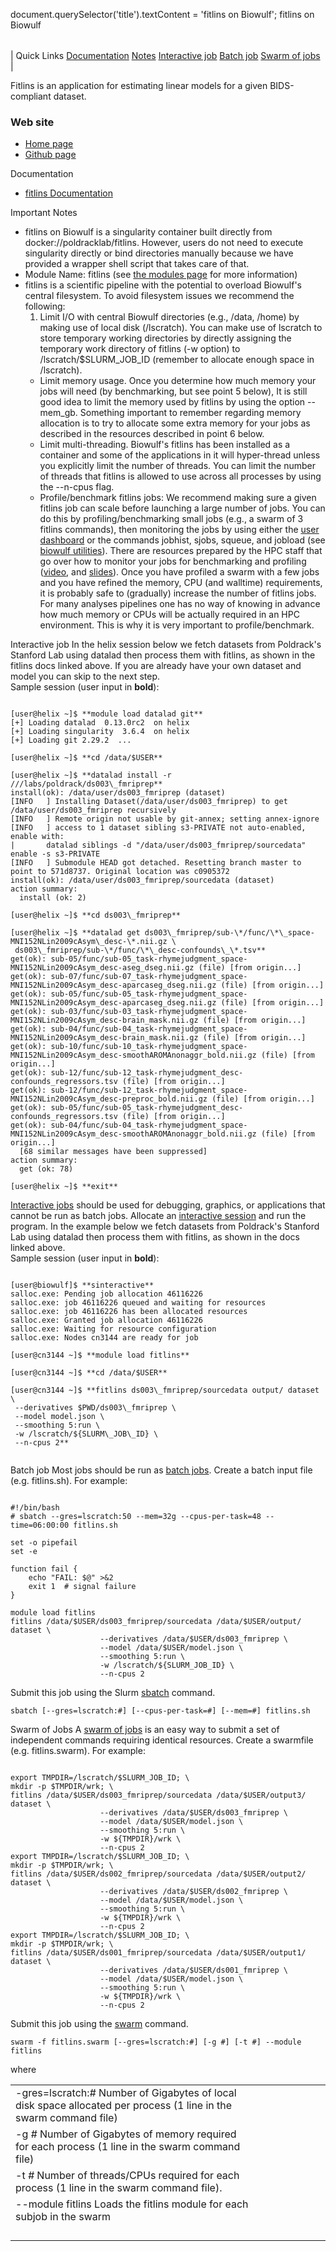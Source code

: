 

document.querySelector('title').textContent = 'fitlins on Biowulf';
fitlins on Biowulf


|  |
| --- |
| 
Quick Links
[Documentation](#doc)
[Notes](#notes)
[Interactive job](#int) 
[Batch job](#sbatch) 
[Swarm of jobs](#swarm) 
 |



Fitlins is an application for estimating linear models for a given BIDS-compliant dataset.



### Web site


* [Home page](https://fitlins.readthedocs.io)
* [Github page](https://github.com/poldracklab/fitlins)


  

Documentation
* [fitlins Documentation](https://fitlins.readthedocs.io)


Important Notes
* fitlins on Biowulf is a singularity container built directly from docker://poldracklab/fitlins. However, users do not need to execute singularity directly or bind directories manually because we have provided a wrapper shell script that takes care of that. 
* Module Name: fitlins (see [the modules page](/apps/modules.html) for more information)
* fitlins is a scientific pipeline with the potential to overload Biowulf's central filesystem. To avoid filesystem issues we recommend the following:
	1. Limit I/O with central Biowulf directories (e.g., /data, /home) by making use of local disk (/lscratch). You can make use of lscratch to store temporary working directories by directly assigning the temporary work directory of fitlins (-w option) to /lscratch/$SLURM\_JOB\_ID (remember to allocate enough space in /lscratch).
	* Limit memory usage. Once you determine how much memory your jobs will need (by benchmarking, but see point 5 below), It is still good idea to limit the memory used by fitlins by using the option --mem\_gb. Something important to remember regarding memory allocation is to try to allocate some extra memory for your jobs as described in the resources described in point 6 below. 
	* Limit multi-threading. Biowulf's fitlins has been installed as a container and some of the applications in it will hyper-thread unless you explicitly limit the number of threads. You can limit the number of threads that fitlins is allowed to use across all processes by using the --n-cpus flag.
	* Profile/benchmark fitlins jobs: We recommend making sure a given fitlins job can scale before launching a large number of jobs. You can do this by profiling/benchmarking small jobs (e.g., a swarm of 3 fitlins commands), then monitoring the jobs by using either the [user dashboard](https://hpc.nih.gov/dashboard/) or the commands jobhist, sjobs, squeue, and jobload (see [biowulf utilities](https://hpc.nih.gov/docs/biowulf_tools.html)). There are resources prepared by the HPC staff that go over how to monitor your jobs for benchmarking and profiling ([video](https://youtu.be/fLMJ8-t5bm4), and [slides](https://hpc.nih.gov/training/handouts/Effective_batch_system.pdf)). Once you have profiled a swarm with a few jobs and you have refined the memory, CPU (and walltime) requirements, it is probably safe to (gradually) increase the number of fitlins jobs. For many analyses pipelines one has no way of knowing in advance how much memory or CPUs will be actually required in an HPC environment. This is why it is very important to profile/benchmark.



Interactive job
In the helix session below we fetch datasets from Poldrack's Stanford Lab using datalad then process them with fitlins, as shown in the fitlins docs linked above. If you are already have your own dataset and model you can skip to the next step.   
Sample session (user input in **bold**):



```

[user@helix ~]$ **module load datalad git**
[+] Loading datalad  0.13.0rc2  on helix 
[+] Loading singularity  3.6.4  on helix
[+] Loading git 2.29.2  ... 

[user@helix ~]$ **cd /data/$USER**

[user@helix ~]$ **datalad install -r ///labs/poldrack/ds003\_fmriprep**
install(ok): /data/user/ds003_fmriprep (dataset)                                                                        
[INFO   ] Installing Dataset(/data/user/ds003_fmriprep) to get /data/user/ds003_fmriprep recursively    
[INFO   ] Remote origin not usable by git-annex; setting annex-ignore                                                                   
[INFO   ] access to 1 dataset sibling s3-PRIVATE not auto-enabled, enable with:                                                         
| 		datalad siblings -d "/data/user/ds003_fmriprep/sourcedata" enable -s s3-PRIVATE 
[INFO   ] Submodule HEAD got detached. Resetting branch master to point to 571d8737. Original location was c0905372 
install(ok): /data/user/ds003_fmriprep/sourcedata (dataset)
action summary:
  install (ok: 2)

[user@helix ~]$ **cd ds003\_fmriprep**

[user@helix ~]$ **datalad get ds003\_fmriprep/sub-\*/func/\*\_space-MNI152NLin2009cAsym\_desc-\*.nii.gz \
 ds003\_fmriprep/sub-\*/func/\*\_desc-confounds\_\*.tsv**
get(ok): sub-05/func/sub-05_task-rhymejudgment_space-MNI152NLin2009cAsym_desc-aseg_dseg.nii.gz (file) [from origin...]                  
get(ok): sub-07/func/sub-07_task-rhymejudgment_space-MNI152NLin2009cAsym_desc-aparcaseg_dseg.nii.gz (file) [from origin...]             
get(ok): sub-05/func/sub-05_task-rhymejudgment_space-MNI152NLin2009cAsym_desc-aparcaseg_dseg.nii.gz (file) [from origin...]
get(ok): sub-03/func/sub-03_task-rhymejudgment_space-MNI152NLin2009cAsym_desc-brain_mask.nii.gz (file) [from origin...]
get(ok): sub-04/func/sub-04_task-rhymejudgment_space-MNI152NLin2009cAsym_desc-brain_mask.nii.gz (file) [from origin...]
get(ok): sub-10/func/sub-10_task-rhymejudgment_space-MNI152NLin2009cAsym_desc-smoothAROMAnonaggr_bold.nii.gz (file) [from origin...]
get(ok): sub-12/func/sub-12_task-rhymejudgment_desc-confounds_regressors.tsv (file) [from origin...]
get(ok): sub-12/func/sub-12_task-rhymejudgment_space-MNI152NLin2009cAsym_desc-preproc_bold.nii.gz (file) [from origin...]
get(ok): sub-05/func/sub-05_task-rhymejudgment_desc-confounds_regressors.tsv (file) [from origin...]
get(ok): sub-04/func/sub-04_task-rhymejudgment_space-MNI152NLin2009cAsym_desc-smoothAROMAnonaggr_bold.nii.gz (file) [from origin...]
  [68 similar messages have been suppressed]
action summary:
  get (ok: 78)

[user@helix ~]$ **exit**

```

[Interactive jobs](/docs/userguide.html#int) should be used for debugging, graphics, or applications that cannot be run as batch jobs.
Allocate an [interactive session](/docs/userguide.html#int) and run the program. In the example below we fetch datasets from Poldrack's Stanford Lab using datalad then process them with fitlins, as shown in the docs linked above.   
Sample session (user input in **bold**):



```

[user@biowulf]$ **sinteractive**
salloc.exe: Pending job allocation 46116226
salloc.exe: job 46116226 queued and waiting for resources
salloc.exe: job 46116226 has been allocated resources
salloc.exe: Granted job allocation 46116226
salloc.exe: Waiting for resource configuration
salloc.exe: Nodes cn3144 are ready for job

[user@cn3144 ~]$ **module load fitlins**

[user@cn3144 ~]$ **cd /data/$USER**

[user@cn3144 ~]$ **fitlins ds003\_fmriprep/sourcedata output/ dataset \
 --derivatives $PWD/ds003\_fmriprep \
 --model model.json \
 --smoothing 5:run \
 -w /lscratch/${SLURM\_JOB\_ID} \
 --n-cpus 2**


```


Batch job
Most jobs should be run as [batch jobs](/docs/userguide.html#submit).
Create a batch input file (e.g. fitlins.sh). For example:



```

#!/bin/bash
# sbatch --gres=lscratch:50 --mem=32g --cpus-per-task=48 --time=06:00:00 fitlins.sh

set -o pipefail
set -e

function fail {
    echo "FAIL: $@" >&2
    exit 1  # signal failure
}

module load fitlins
fitlins /data/$USER/ds003_fmriprep/sourcedata /data/$USER/output/ dataset \
                    --derivatives /data/$USER/ds003_fmriprep \
                    --model /data/$USER/model.json \
                    --smoothing 5:run \
                    -w /lscratch/${SLURM_JOB_ID} \
                    --n-cpus 2

```

Submit this job using the Slurm [sbatch](/docs/userguide.html) command.



```
sbatch [--gres=lscratch:#] [--cpus-per-task=#] [--mem=#] fitlins.sh
```

Swarm of Jobs 
A [swarm of jobs](/apps/swarm.html) is an easy way to submit a set of independent commands requiring identical resources.
Create a swarmfile (e.g. fitlins.swarm). For example:



```

export TMPDIR=/lscratch/$SLURM_JOB_ID; \
mkdir -p $TMPDIR/wrk; \
fitlins /data/$USER/ds003_fmriprep/sourcedata /data/$USER/output3/ dataset \
                    --derivatives /data/$USER/ds003_fmriprep \
                    --model /data/$USER/model.json \
                    --smoothing 5:run \
                    -w ${TMPDIR}/wrk \
                    --n-cpus 2
export TMPDIR=/lscratch/$SLURM_JOB_ID; \
mkdir -p $TMPDIR/wrk; \
fitlins /data/$USER/ds002_fmriprep/sourcedata /data/$USER/output2/ dataset \
                    --derivatives /data/$USER/ds002_fmriprep \
                    --model /data/$USER/model.json \
                    --smoothing 5:run \
                    -w ${TMPDIR}/wrk \
                    --n-cpus 2
export TMPDIR=/lscratch/$SLURM_JOB_ID; \
mkdir -p $TMPDIR/wrk; \
fitlins /data/$USER/ds001_fmriprep/sourcedata /data/$USER/output1/ dataset \
                    --derivatives /data/$USER/ds001_fmriprep \
                    --model /data/$USER/model.json \
                    --smoothing 5:run \
                    -w ${TMPDIR}/wrk \
                    --n-cpus 2

```

Submit this job using the [swarm](/apps/swarm.html) command.



```
swarm -f fitlins.swarm [--gres=lscratch:#] [-g #] [-t #] --module fitlins
```

where


|  |  |  |  |  |  |  |  |
| --- | --- | --- | --- | --- | --- | --- | --- |
| -gres=lscratch:*#*  Number of Gigabytes of local disk space allocated per process (1 line in the swarm command file)
 | -g *#*  Number of Gigabytes of memory required for each process (1 line in the swarm command file)
 | -t *#* Number of threads/CPUs required for each process (1 line in the swarm command file).
 | --module fitlins Loads the fitlins module for each subjob in the swarm 
 | |
 | |
 | |
 | |








